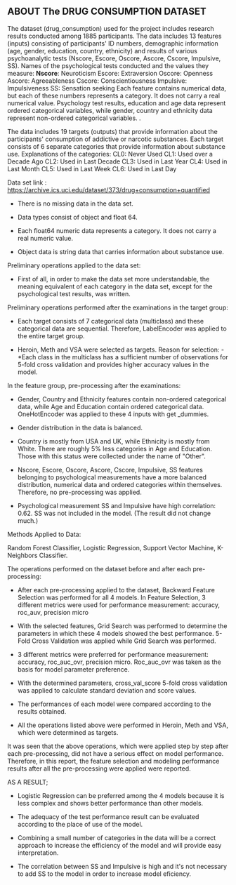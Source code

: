 ## ABOUT The DRUG CONSUMPTION DATASET

The dataset (drug_consumption) used for the project includes research results conducted among 1885 participants. The data includes 13 features (inputs) consisting of participants' ID numbers, demographic information (age, gender, education, country, ethnicity) and results of various psychoanalytic tests (Nscore, Escore, Oscore, Ascore, Cscore, Impulsive, SS). Names of the psychological tests conducted and the values they measure:
**Nscore**: Neuroticism
Escore: Extraversion
Oscore: Openness
Ascore: Agreeableness
Cscore: Conscientiousness
Impulsive: Impulsiveness
SS: Sensation seeking
Each feature contains numerical data, but each of these numbers represents a category. It does not carry a real numerical value. Psychology test results, education and age data represent ordered categorical variables, while gender, country and ethnicity data represent non-ordered categorical variables. .

The data includes 19 targets (outputs) that provide information about the participants' consumption of addictive or narcotic substances. Each target consists of 6 separate categories that provide information about substance use. Explanations of the categories:
CL0: Never Used
CL1: Used over a Decade Ago
CL2: Used in Last Decade
CL3: Used in Last Year
CL4: Used in Last Month
CL5: Used in Last Week
CL6: Used in Last Day

Data set link :  https://archive.ics.uci.edu/dataset/373/drug+consumption+quantified

* There is no missing data in the data set.

* Data types consist of object and float 64.

* Each float64 numeric data represents a category. It does not carry a real numeric value.

* Object data is string data that carries information about substance use.

Preliminary operations applied to the data set:
* First of all, in order to make the data set more understandable, the meaning equivalent of each category in the data set, except for the psychological test results, was written.

Preliminary operations performed after the examinations in the target group: 

* Each target consists of 7 categorical data (multiclass) and these categorical data are sequential. Therefore, LabelEncoder was applied to the entire target group.

* Heroin, Meth and VSA were selected as targets. Reason for selection: -*Each class in the multiclass has a sufficient number of observations for 5-fold cross validation and provides higher accuracy values in the model.

In the feature group, pre-processing after the examinations:

* Gender, Country and Ethnicity features contain non-ordered categorical data, while Age and Education contain ordered categorical data. OneHotEncoder was applied to these 4 inputs with get _dummies.

* Gender distribution in the data is balanced.

* Country is mostly from USA and UK, while Ethnicity is mostly from White. There are roughly 5% less categories in Age and Education. Those with this status were collected under the name of "Other".

* Nscore, Escore, Oscore, Ascore, Cscore, Impulsive, SS features belonging to psychological measurements have a more balanced distribution, numerical data and ordered categories within themselves. Therefore, no pre-processing was applied.

* Psychological measurement SS and Impulsive have high correlation: 0.62. SS was not included in the model. (The result did not change much.)

Methods Applied to Data:

Random Forest Classifier, Logistic Regression, Support Vector Machine, K-Neighbors Classifier.

The operations performed on the dataset before and after each pre-processing:

* After each pre-processing applied to the dataset, Backward Feature Selection was performed for all 4 models. In Feature Selection, 3 different metrics were used for performance measurement: accuracy, roc_auv, precision micro

* With the selected features, Grid Search was performed to determine the parameters in which these 4 models showed the best performance. 5-Fold Cross Validation was applied while Grid Search was performed.

* 3 different metrics were preferred for performance measurement: accuracy, roc_auc_ovr, precision micro. Roc_auc_ovr was taken as the basis for model parameter preference.

* With the determined parameters, cross_val_score 5-fold cross validation was applied to calculate standard deviation and score values.

* The performances of each model were compared according to the results obtained.

* All the operations listed above were performed in Heroin, Meth and VSA, which were determined as targets.

It was seen that the above operations, which were applied step by step after each pre-processing, did not have a serious effect on model performance. Therefore, in this report, the feature selection and modeling performance results after all the pre-processing were applied were reported.

AS A RESULT;
* Logistic Regression can be preferred among the 4 models because it is less complex and shows better performance than other models.

* The adequacy of the test performance result can be evaluated according to the place of use of the model.

* Combining a small number of categories in the data will be a correct approach to increase the efficiency of the model and will provide easy interpretation.

* The correlation between SS and Impulsive is high and it's not necessary to add SS to the model in order to increase model eficiency.



